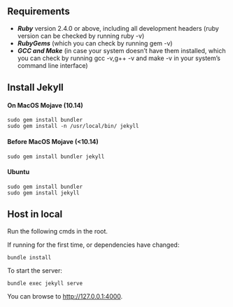 ## Requirements
- ***Ruby*** version 2.4.0 or above, including all development headers (ruby version can be checked by running ruby -v)
- ***RubyGems*** (which you can check by running gem -v)
- ***GCC and Make*** (in case your system doesn’t have them installed, which you can check by running gcc -v,g++ -v and make -v in your system’s command line interface)

## Install Jekyll
#### On MacOS Mojave (10.14)
```shell
sudo gem install bundler
sudo gem install -n /usr/local/bin/ jekyll
```
#### Before MacOS Mojave (<10.14)
```shell
sudo gem install bundler jekyll
```

#### Ubuntu
```shell
sudo gem install bundler
sudo gem install jekyll
```

## Host in local

Run the following cmds in the root.

If running for the first time, or dependencies have changed:
```shell
bundle install
```
To start the server:
```shell
bundle exec jekyll serve
```
You can browse to http://127.0.0.1:4000.